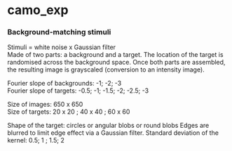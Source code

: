 # camo_exp
### Background-matching stimuli 
Stimuli = white noise x Gaussian filter <br>
Made of two parts: a background and a target. The location of the target is randomised across the background space. Once both parts are assembled, the resulting image is grayscaled (conversion to an intensity image). 

Fourier slope of backgrounds: -1; -2; -3 <br>
Fourier slope of targets: -0.5; -1; -1.5; -2; -2.5; -3

Size of images: 650 x 650 <br>
Size of targets: 20 x 20 ; 40 x 40 ; 60 x 60

Shape of the target: circles or angular blobs or round blobs
Edges are blurred to limit edge effect via a Gaussian filter. Standard deviation of the kernel: 0.5; 1 ; 1.5; 2